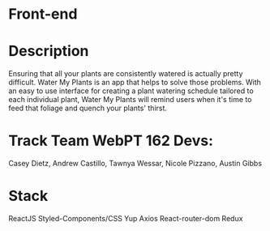 # Front-end

# Description
Ensuring that all your plants are consistently watered is actually pretty difficult. Water My Plants is an app that helps to solve those problems. 
With an easy to use interface for creating a plant watering schedule tailored to each individual plant, Water My Plants will remind users when it's time to feed that foliage and quench your plants' thirst.

# Track Team WebPT 162 Devs:
Casey Dietz, Andrew Castillo, Tawnya Wessar, Nicole Pizzano, Austin Gibbs

# Stack
ReactJS 
Styled-Components/CSS
Yup
Axios
React-router-dom
Redux
